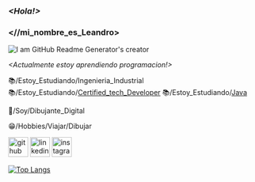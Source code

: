 ### **_<Hola!>_**
               
### **<//mi_nombre_es_Leandro>**

![I am GitHub Readme Generator's creator](https://mir-s3-cdn-cf.behance.net/project_modules/max_1200/5eeea355389655.59822ff824b72.gif)

*<Actualmente estoy aprendiendo programacion!>*

📚/Estoy_Estudiando/Ingenieria_Industrial
📚/Estoy_Estudiando/[Certified_tech_Developer](https://www.digitalhouse.com/ar/acciones/certified-tech-developer)
📚/Estoy_Estudiando/[Java](https://www.udemy.com/course/universidad-java-especialista-en-java-desde-cero-a-master/)

🎨/Soy/Dibujante_Digital

😁/Hobbies/Viajar/Dibujar

<footer>



[<img src='https://cdn.jsdelivr.net/npm/simple-icons@3.0.1/icons/github.svg' alt='github' height='40'>](https://github.com/leandroMz)  [<img src='https://cdn.jsdelivr.net/npm/simple-icons@3.0.1/icons/linkedin.svg' alt='linkedin' height='40'>](https://www.linkedin.com/in/leandro-martinez-93b5b821a/)  [<img src='https://cdn.jsdelivr.net/npm/simple-icons@3.0.1/icons/instagram.svg' alt='instagram' height='40'>](https://www.instagram.com/@leomz2/)  

<footer>


[![Top Langs](https://github-readme-stats.vercel.app/api/top-langs/?username=leandroMz)](https://github.com/anuraghazra/github-readme-stats)

